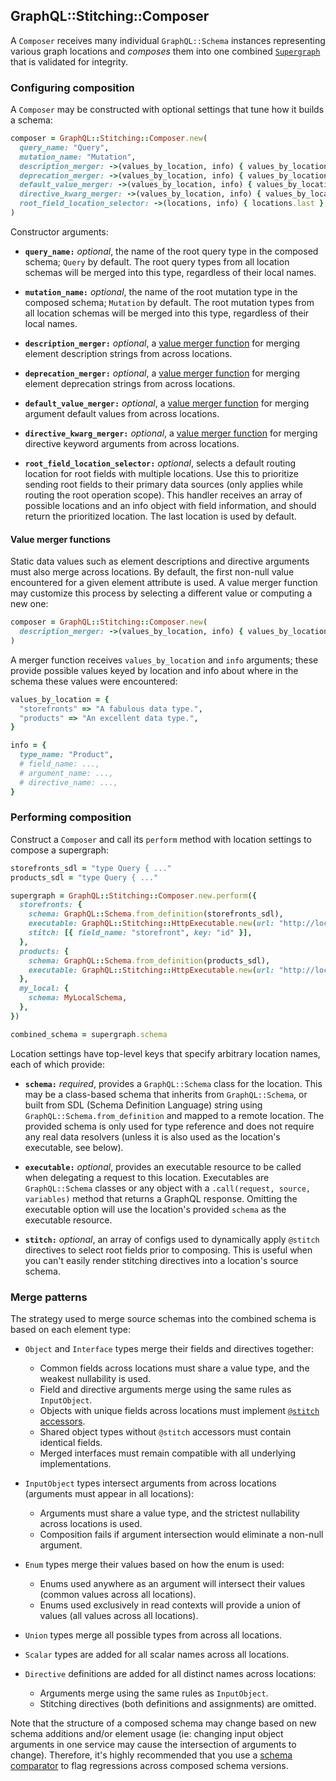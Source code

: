 ## GraphQL::Stitching::Composer

A `Composer` receives many individual `GraphQL::Schema` instances representing various graph locations and _composes_ them into one combined [`Supergraph`](./supergraph.md) that is validated for integrity.

### Configuring composition

A `Composer` may be constructed with optional settings that tune how it builds a schema:

```ruby
composer = GraphQL::Stitching::Composer.new(
  query_name: "Query",
  mutation_name: "Mutation",
  description_merger: ->(values_by_location, info) { values_by_location.values.join("\n") },
  deprecation_merger: ->(values_by_location, info) { values_by_location.values.first },
  default_value_merger: ->(values_by_location, info) { values_by_location.values.first },
  directive_kwarg_merger: ->(values_by_location, info) { values_by_location.values.last },
  root_field_location_selector: ->(locations, info) { locations.last },
)
```

Constructor arguments:

- **`query_name:`** _optional_, the name of the root query type in the composed schema; `Query` by default. The root query types from all location schemas will be merged into this type, regardless of their local names.

- **`mutation_name:`** _optional_, the name of the root mutation type in the composed schema; `Mutation` by default. The root mutation types from all location schemas will be merged into this type, regardless of their local names.

- **`description_merger:`** _optional_, a [value merger function](#value-merger-functions) for merging element description strings from across locations.

- **`deprecation_merger:`** _optional_, a [value merger function](#value-merger-functions) for merging element deprecation strings from across locations.

- **`default_value_merger:`** _optional_, a [value merger function](#value-merger-functions) for merging argument default values from across locations.

- **`directive_kwarg_merger:`** _optional_, a [value merger function](#value-merger-functions) for merging directive keyword arguments from across locations.

- **`root_field_location_selector:`** _optional_, selects a default routing location for root fields with multiple locations. Use this to prioritize sending root fields to their primary data sources (only applies while routing the root operation scope). This handler receives an array of possible locations and an info object with field information, and should return the prioritized location. The last location is used by default.

#### Value merger functions

Static data values such as element descriptions and directive arguments must also merge across locations. By default, the first non-null value encountered for a given element attribute is used. A value merger function may customize this process by selecting a different value or computing a new one:

```ruby
composer = GraphQL::Stitching::Composer.new(
  description_merger: ->(values_by_location, info) { values_by_location.values.compact.join("\n") },
)
```

A merger function receives `values_by_location` and `info` arguments; these provide possible values keyed by location and info about where in the schema these values were encountered:

```ruby
values_by_location = {
  "storefronts" => "A fabulous data type.",
  "products" => "An excellent data type.",
}

info = {
  type_name: "Product",
  # field_name: ...,
  # argument_name: ...,
  # directive_name: ...,
}
```

### Performing composition

Construct a `Composer` and call its `perform` method with location settings to compose a supergraph:

```ruby
storefronts_sdl = "type Query { ..."
products_sdl = "type Query { ..."

supergraph = GraphQL::Stitching::Composer.new.perform({
  storefronts: {
    schema: GraphQL::Schema.from_definition(storefronts_sdl),
    executable: GraphQL::Stitching::HttpExecutable.new(url: "http://localhost:3001"),
    stitch: [{ field_name: "storefront", key: "id" }],
  },
  products: {
    schema: GraphQL::Schema.from_definition(products_sdl),
    executable: GraphQL::Stitching::HttpExecutable.new(url: "http://localhost:3002"),
  },
  my_local: {
    schema: MyLocalSchema,
  },
})

combined_schema = supergraph.schema
```

Location settings have top-level keys that specify arbitrary location names, each of which provide:

- **`schema:`** _required_, provides a `GraphQL::Schema` class for the location. This may be a class-based schema that inherits from `GraphQL::Schema`, or built from SDL (Schema Definition Language) string using `GraphQL::Schema.from_definition` and mapped to a remote location. The provided schema is only used for type reference and does not require any real data resolvers (unless it is also used as the location's executable, see below).

- **`executable:`** _optional_, provides an executable resource to be called when delegating a request to this location. Executables are `GraphQL::Schema` classes or any object with a `.call(request, source, variables)` method that returns a GraphQL response. Omitting the executable option will use the location's provided `schema` as the executable resource.

- **`stitch:`** _optional_, an array of configs used to dynamically apply `@stitch` directives to select root fields prior to composing. This is useful when you can't easily render stitching directives into a location's source schema.

### Merge patterns

The strategy used to merge source schemas into the combined schema is based on each element type:

- `Object` and `Interface` types merge their fields and directives together:
  - Common fields across locations must share a value type, and the weakest nullability is used.
  - Field and directive arguments merge using the same rules as `InputObject`.
  - Objects with unique fields across locations must implement [`@stitch` accessors](../README.md#merged-types).
  - Shared object types without `@stitch` accessors must contain identical fields.
  - Merged interfaces must remain compatible with all underlying implementations.

- `InputObject` types intersect arguments from across locations (arguments must appear in all locations):
  - Arguments must share a value type, and the strictest nullability across locations is used.
  - Composition fails if argument intersection would eliminate a non-null argument.

- `Enum` types merge their values based on how the enum is used:
  - Enums used anywhere as an argument will intersect their values (common values across all locations).
  - Enums used exclusively in read contexts will provide a union of values (all values across all locations).

- `Union` types merge all possible types from across all locations.

- `Scalar` types are added for all scalar names across all locations.

- `Directive` definitions are added for all distinct names across locations:
  - Arguments merge using the same rules as `InputObject`.
  - Stitching directives (both definitions and assignments) are omitted.

Note that the structure of a composed schema may change based on new schema additions and/or element usage (ie: changing input object arguments in one service may cause the intersection of arguments to change). Therefore, it's highly recommended that you use a [schema comparator](https://github.com/xuorig/graphql-schema_comparator) to flag regressions across composed schema versions.
